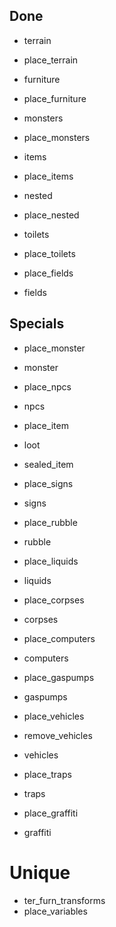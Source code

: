 ## Done

- terrain
- place_terrain

- furniture
- place_furniture

- monsters
- place_monsters

- items
- place_items

- nested
- place_nested

- toilets
- place_toilets

- place_fields
- fields

## Specials

- place_monster
- monster

- place_npcs
- npcs

- place_item
- loot
- sealed_item

- place_signs
- signs

- place_rubble
- rubble

- place_liquids
- liquids

- place_corpses
- corpses

- place_computers
- computers

- place_gaspumps
- gaspumps

- place_vehicles
- remove_vehicles
- vehicles

- place_traps
- traps

- place_graffiti
- graffiti

# Unique

- ter_furn_transforms
- place_variables
